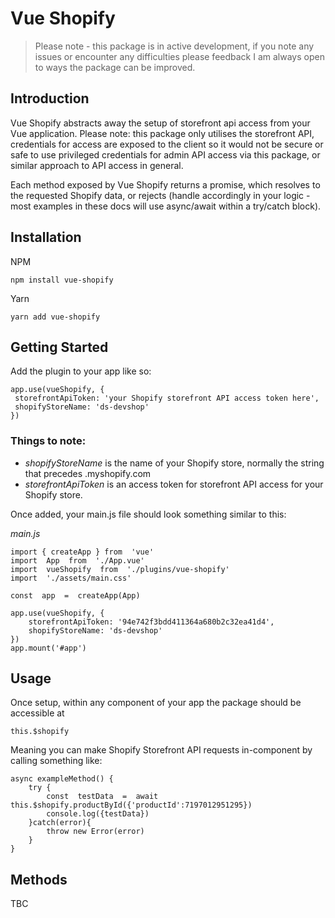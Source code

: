 # Vue Shopify

> Please note - this package is in active development, if you note any
> issues or encounter any difficulties please feedback I am always open
> to ways the package can be improved.

## Introduction
Vue Shopify abstracts away the setup of storefront api access from your Vue application. Please note: this package only utilises the storefront API, credentials for access are exposed to the client so it would not be secure or safe to use privileged credentials for admin API access via this package, or similar approach to API access in general.

Each method exposed by Vue Shopify returns a promise, which resolves to the requested Shopify data, or rejects (handle accordingly in your logic - most examples in these docs will use async/await within a try/catch block).

## Installation

NPM

    npm install vue-shopify

Yarn

    yarn add vue-shopify

## Getting Started
Add the plugin to your app like so:

    app.use(vueShopify, {
	 storefrontApiToken: 'your Shopify storefront API access token here',
	 shopifyStoreName: 'ds-devshop'
    })

### Things to note:
- *shopifyStoreName* is the name of your Shopify store, normally the string that precedes .myshopify.com
- *storefrontApiToken* is an access token for storefront API access for your Shopify store.

Once added, your main.js file should look something similar to this:

*main.js*

    import { createApp } from  'vue'
    import  App  from  './App.vue'
    import  vueShopify  from  './plugins/vue-shopify'
    import  './assets/main.css'

	const  app  =  createApp(App)

	app.use(vueShopify, {
		storefrontApiToken: '94e742f3bdd411364a680b2c32ea41d4',
		shopifyStoreName: 'ds-devshop'
	})
	app.mount('#app')

## Usage
Once setup, within any component of your app the package should be accessible at

    this.$shopify

Meaning you can make Shopify Storefront API requests in-component by calling something like:

    async exampleMethod() {
	    try {
		    const  testData  =  await this.$shopify.productById({'productId':7197012951295})
		    console.log({testData})
	    }catch(error){
			throw new Error(error)
		}
    }

## Methods

TBC
